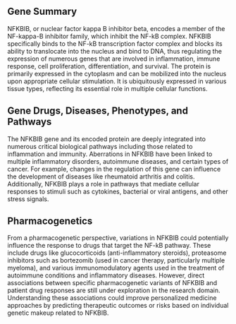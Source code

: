 ## Gene Summary
NFKBIB, or nuclear factor kappa B inhibitor beta, encodes a member of the NF-kappa-B inhibitor family, which inhibit the NF-kB complex. NFKBIB specifically binds to the NF-kB transcription factor complex and blocks its ability to translocate into the nucleus and bind to DNA, thus regulating the expression of numerous genes that are involved in inflammation, immune response, cell proliferation, differentiation, and survival. The protein is primarily expressed in the cytoplasm and can be mobilized into the nucleus upon appropriate cellular stimulation. It is ubiquitously expressed in various tissue types, reflecting its essential role in multiple cellular functions.

## Gene Drugs, Diseases, Phenotypes, and Pathways
The NFKBIB gene and its encoded protein are deeply integrated into numerous critical biological pathways including those related to inflammation and immunity. Aberrations in NFKBIB have been linked to multiple inflammatory disorders, autoimmune diseases, and certain types of cancer. For example, changes in the regulation of this gene can influence the development of diseases like rheumatoid arthritis and colitis. Additionally, NFKBIB plays a role in pathways that mediate cellular responses to stimuli such as cytokines, bacterial or viral antigens, and other stress signals.

## Pharmacogenetics
From a pharmacogenetic perspective, variations in NFKBIB could potentially influence the response to drugs that target the NF-kB pathway. These include drugs like glucocorticoids (anti-inflammatory steroids), proteasome inhibitors such as bortezomib (used in cancer therapy, particularly multiple myeloma), and various immunomodulatory agents used in the treatment of autoimmune conditions and inflammatory diseases. However, direct associations between specific pharmacogenetic variants of NFKBIB and patient drug responses are still under exploration in the research domain. Understanding these associations could improve personalized medicine approaches by predicting therapeutic outcomes or risks based on individual genetic makeup related to NFKBIB.